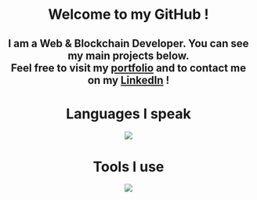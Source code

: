 <h1 align="center">Welcome to my GitHub !</h1>

<h2 align="center">I am a Web & Blockchain Developer. You can see my main projects below.<br/>Feel free to visit my <a href="https://nathanaelkubski.vercel.app/">portfolio</a> and to contact me on my <a href="https://www.linkedin.com/in/nathanael-kubski-a70782284/">LinkedIn</a> !</h2>

<h1 align="center">Languages I speak</h1>
<p align="center">
  <a href="https://skillicons.dev">
    <img src="https://skillicons.dev/icons?i=html,css,js,py,ts,react,solidity" />
  </a>
</p>

<h1 align="center">Tools I use</h1>
<p align="center">
  <a href="https://skillicons.dev">
    <img src="https://skillicons.dev/icons?i=github, vercel, mongodb, nextjs, ipfs" />
  </a>
</p>

<!--
**FunafutiTV/FunafutiTV** is a ✨ _special_ ✨ repository because its `README.md` (this file) appears on your GitHub profile.

Here are some ideas to get you started:

- 🔭 I’m currently working on ...
- 🌱 I’m currently learning ...
- 👯 I’m looking to collaborate on ...
- 🤔 I’m looking for help with ...
- 💬 Ask me about ...
- 📫 How to reach me: ...
- 😄 Pronouns: ...
- ⚡ Fun fact: ...
-->
